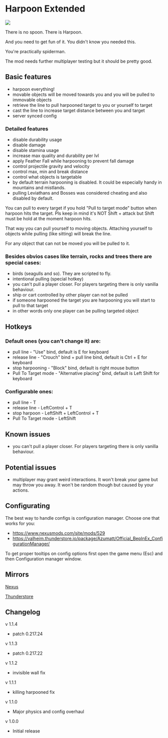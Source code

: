 # Harpoon Extended
![](https://staticdelivery.nexusmods.com/mods/3667/images/headers/2528_1695185106.jpg)

There is no spoon. There is Harpoon.

And you need to get fun of it. You didn't know you needed this.

You're practically spiderman.

The mod needs further multiplayer testing but it should be pretty good.

## Basic features
* harpoon everything!
* movable objects will be moved towards you and you will be pulled to immovable objects
* retrieve the line to pull harpooned target to you or yourself to target
* cast the line to increase target distance between you and target
* server synced config

### Detailed features
* disable durability usage
* disable damage
* disable stamina usage
* increase max quality and durability per lvl
* apply Feather Fall while harpooning to prevent fall damage
* control projectile gravity and velocity
* control max, min and break distance
* control what objects is targetable
* by default terrain harpooning is disabled. It could be especially handy in mountains and mistlands.
* pulling Leviathans and Bosses was considered cheating and also disabled by default.

You can pull to every target if you hold "Pull to target mode" button when harpoon hits the target. Pls keep in mind it's NOT Shift + attack but Shift must be hold at the moment harpoon hits.

That way you can pull yourself to moving objects. Attaching yourself to objects while pulling (like sitting) will break the line.


For any object that can not be moved you will be pulled to it.


### Besides obvios cases like terrain, rocks and trees there are special cases:
 * birds (seagulls and so). They are scripted to fly.
 * intentional pulling (special hotkey)
 * you can't pull a player closer. For players targeting there is only vanilla behaviour.
 * ship or cart controlled by other player can not be pulled
 * if someone harpooned the target you are harpooning you will start to pull to that target
 * in other words only one player can be pulling targeted object

## Hotkeys
### Default ones (you can't change it) are:
 * pull line - "Use" bind, default is E for keyboard
 * release line - "Crouch" bind + pull line bind, default is Ctrl + E for keyboard
 * stop harpooning - "Block" bind, default is right mouse button
 * Pull To Target mode - "Alternative placing" bind, default is Left Shift for keyboard
### Configurable ones:
 * pull line - T
 * release line - LeftControl + T
 * stop harpoon - LeftShift + LeftControl + T
 * Pull To Target mode - LeftShift

## Known issues
 * you can't pull a player closer. For players targeting there is only vanilla behaviour.

## Potential issues
 * multiplayer may grant weird interactions. It won't break your game but may throw you away. It won't be random though but caused by your actions.

## Configurating
The best way to handle configs is configuration manager. Choose one that works for you:
* https://www.nexusmods.com/site/mods/529
* https://valheim.thunderstore.io/package/Azumatt/Official_BepInEx_ConfigurationManager/

To get proper tooltips on config options first open the game menu (Esc) and then Configuration manager window.

## Mirrors
[Nexus](https://www.nexusmods.com/valheim/mods/2528)

[Thunderstore](https://valheim.thunderstore.io/package/shudnal/HarpoonExtended/)

## Changelog

v 1.1.4
* patch 0.217.24

v 1.1.3
* patch 0.217.22

v 1.1.2
* invisible wall fix

v 1.1.1
* killing harpooned fix

v 1.1.0
* Major physics and config overhaul

v 1.0.0
* Initial release